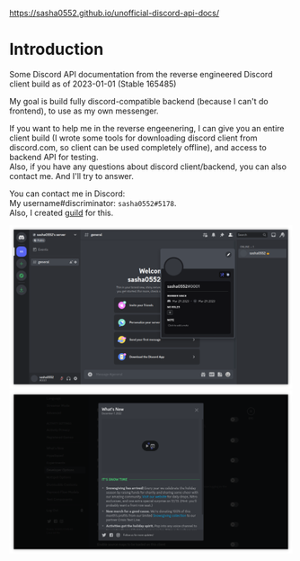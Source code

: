 https://sasha0552.github.io/unofficial-discord-api-docs/

# Introduction

Some Discord API documentation from the reverse engineered Discord client build as of 2023-01-01 (Stable 165485)

My goal is build fully discord-compatible backend (because I can't do frontend), to use as my own messenger.  

If you want to help me in the reverse engeenering, I can give you an entire client build (I wrote some tools for downloading discord client from discord.com, so client can be used completely offline), and access to backend API for testing.  
Also, if you have any questions about discord client/backend, you can also contact me. And I'll try to answer.  

You can contact me in Discord:  
My username#discriminator: `sasha0552#5178`.  
Also, I created [guild](https://discord.gg/SX8dvXuTfR) for this.  

![image](images/main-1.png)
![image](images/main-2.png)
